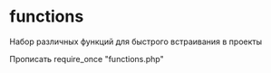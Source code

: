 # functions
Набор различных функций для быстрого встраивания в проекты

Прописать
require_once "functions.php"
